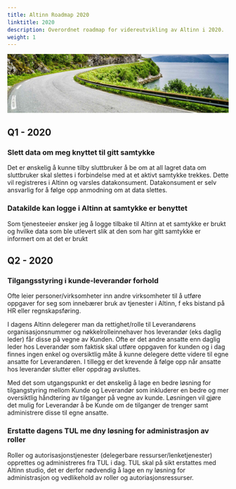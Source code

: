 ```yaml
---
title: Altinn Roadmap 2020
linktitle: 2020
description: Overordnet roadmap for videreutvikling av Altinn i 2020.
weight: 1
---
```


![Vei i Brønnøysund](../vei-i-brønnøysund.jpg)

## Q1 - 2020
### Slett data om meg knyttet til gitt samtykke
Det er ønskelig å kunne tilby sluttbruker å be om at all lagret data om sluttbruker skal slettes i forbindelse med at et aktivt samtykke trekkes. Dette vil registreres i Altinn og varsles datakonsument. Datakonsument er selv ansvarlig for å følge opp anmodning om at data slettes. 
### Datakilde kan logge i Altinn at samtykke er benyttet
Som tjenesteeier ønsker jeg å logge tilbake til Altinn at et samtykke er brukt og hvilke data som ble utlevert slik at den som har gitt samtykke er informert om at det er brukt

## Q2 - 2020
### Tilgangsstyring i kunde-leverandør forhold
Ofte leier personer/virksomheter inn andre virksomheter til å utføre oppgaver for seg som innebærer bruk av tjenester i Altinn, f eks bistand på HR eller regnskapsføring.

I dagens Altinn delegerer man da rettighet/rolle til Leverandørens organisasjonsnummer og nøkkelrolleinnehaver hos leverandør (eks daglig leder) får disse på vegne av Kunden. Ofte er det andre ansatte enn daglig leder hos Leverandør som faktisk skal utføre oppgaven for kunden og i dag finnes ingen enkel og oversiktlig måte å kunne delegere dette videre til egne ansatte for Leverandøren. I tillegg er det krevende å følge opp når ansatte hos leverandør slutter eller oppdrag avsluttes.

Med det som utgangspunkt er det ønskelig å lage en bedre løsning for tilgangstyring mellom Kunde og Leverandør som inkluderer en bedre og mer oversiktlig håndtering av tilganger på vegne av kunde. Løsningen vil gjøre det mulig for Leverandør å be Kunde om de tilganger de trenger samt administrere disse til egne ansatte. 

### Erstatte dagens TUL me dny løsning for administrasjon av roller
Roller og autorisasjonstjenester (delegerbare ressurser/lenketjenester) opprettes og administreres fra TUL i dag. TUL skal på sikt erstattes med Altinn studio, det er derfor nødvendig å lage en ny løsning for administrasjon og vedlikehold av roller og autoriasjonsressurser.
